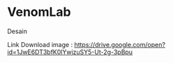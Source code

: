 # VenomLab
Desain

Link Download image : https://drive.google.com/open?id=1JwE6DT3bfK0lYwjzuSY5-Ut-2g-3pBpu
